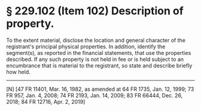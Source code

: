 # § 229.102   (Item 102) Description of property.

To the extent material, disclose the location and general character of the registrant's principal physical properties. In addition, identify the segment(s), as reported in the financial statements, that use the properties described. If any such property is not held in fee or is held subject to an encumbrance that is material to the registrant, so state and describe briefly how held.



---

[N] [47 FR 11401, Mar. 16, 1982, as amended at 64 FR 1735, Jan. 12, 1999; 73 FR 957, Jan. 4, 2008; 74 FR 2193, Jan. 14, 2009; 83 FR 66444, Dec. 26, 2018; 84 FR 12716, Apr. 2, 2019]




